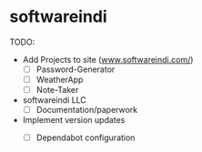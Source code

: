# softwareindi

TODO:

- Add Projects to site (www.softwareindi.com/)
    - [ ] Password-Generator
    - [ ] WeatherApp
    - [ ] Note-Taker
- softwareindi LLC
    - [ ] Documentation/paperwork

- Implement version updates
    - [ ] Dependabot configuration

